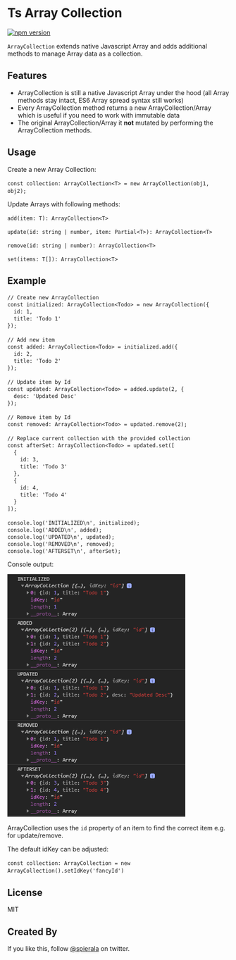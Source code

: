 # Ts Array Collection
[![npm version](https://badge.fury.io/js/ts-array-collection.svg)](https://www.npmjs.com/package/ts-array-collection)

`ArrayCollection` extends native Javascript Array and adds additional methods to manage Array data as a collection.

## Features
- ArrayCollection is still a native Javascript Array under the hood (all Array methods stay intact, ES6 Array spread syntax still works)
- Every ArrayCollection method returns a new ArrayCollection/Array which is useful if you need to work with immutable data
- The original ArrayCollection/Array it **not** mutated by performing the ArrayCollection methods.

## Usage

Create a new Array Collection:

`const collection: ArrayCollection<T> = new ArrayCollection(obj1, obj2);`

Update Arrays with following methods:

`add(item: T): ArrayCollection<T>`

`update(id: string | number, item: Partial<T>): ArrayCollection<T>`

`remove(id: string | number): ArrayCollection<T>`

`set(items: T[]): ArrayCollection<T>`

## Example
```
// Create new ArrayCollection
const initialized: ArrayCollection<Todo> = new ArrayCollection({
  id: 1,
  title: 'Todo 1'
});

// Add new item
const added: ArrayCollection<Todo> = initialized.add({
  id: 2,
  title: 'Todo 2'
});

// Update item by Id
const updated: ArrayCollection<Todo> = added.update(2, {
  desc: 'Updated Desc'
});

// Remove item by Id
const removed: ArrayCollection<Todo> = updated.remove(2);

// Replace current collection with the provided collection
const afterSet: ArrayCollection<Todo> = updated.set([
  {
    id: 3,
    title: 'Todo 3'
  },
  {
    id: 4,
    title: 'Todo 4'
  }
]);

console.log('INITIALIZED\n', initialized);
console.log('ADDED\n', added);
console.log('UPDATED\n', updated);
console.log('REMOVED\n', removed);
console.log('AFTERSET\n', afterSet);
```

Console output:

![Example](.github/images/console.png)

ArrayCollection uses the `id` property of an item to find the correct item e.g. for update/remove.

The default idKey can be adjusted:

`const collection: ArrayCollection = new ArrayCollection().setIdKey('fancyId')`

## License

MIT

## Created By

If you like this, follow [@spierala](https://twitter.com/spierala) on twitter.

